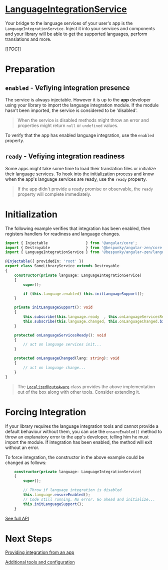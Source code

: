 # [LanguageIntegrationService](https://dev.azure.com/BeSpunky/Libraries/_git/angular-zen?path=%2Fprojects%2Fbespunky%2Fangular-zen%2Flanguage%2Fservices%2Flanguage-integration.service.ts&version=GBmaster&line=8&lineEnd=219&lineStartColumn=1&lineEndColumn=2&lineStyle=plain&_a=contents)

Your bridge to the language services of your user's app is the `LanguageIntegrationService`. Inject it into your services and components and your library will be able to get the supported languages, perform translations and more.

[[_TOC_]]

# Preparation
## `enabled` - Vefiying integration presence
The service is always injectable. However it is up to the **app** developer using your library to import the language integration module.
If the module hasn't been imported, the service is considered to be 'disabled'.

> When the service is disabled methods might throw an error and properties might return `null` or `undefined` values.

To verify that the app has enabled language integration, use the `enabled` property.

## `ready` - Vefiying  integration readiness
Some apps might take some time to load their translation files or initialize their language services. To hook into the initialization process and know when the app's language services are ready, use the `ready` property.

> If the app didn't provide a ready promise or observable, the `ready` property will complete immediately.

# Initialization
The following example verifies that integration has been enabled, then registers handlers for readiness and language changes.

```typescript
import { Injectable                 } from '@angular/core';
import { Destroyable                } from '@bespunky/angular-zen/core'; 
import { LanguageIntegrationService } from '@bespunky/angular-zen/language';

@Injectable({ providedIn: 'root' })
export class SomeLibraryService extends Destroyable
{
    constructor(private language: LanguageIntegrationService)
    {
        super();

        if (this.language.enabled) this.initLanguageSupport();
    }

    private initLanguageSupport(): void
    {
        this.subscribe(this.language.ready  , this.onLanguageServicesReady.bind(this)); // Subscribe to the `ready` observable
        this.subscribe(this.language.changed, this.onLanguageChanged.bind(this));
    }

    protected onLanguageServicesReady(): void
    {
        // act on language services init...
    }

    protected onLanguageChanged(lang: string): void
    {
        // act on language change...
    }
}
```

> The [`LocalizedRouteAware`](/Modules/LanguageIntegrationModule/Additional-Language-Tools#LocalizedRouteAware) class provides the above implementation out of the box along with other tools. Consider extending it.

# Forcing Integration
If your library requires the language integration tools and cannot provide a default behaviour without them, you can use the `ensureEnabled()` method to throw an explanatory error to the app's developer, telling him he must import the module. If integration has been enabled, the method will exit without an error.

To force integration, the constructor in the above example could be changed as follows:
```typescript
    constructor(private language: LanguageIntegrationService)
    {
        super();

        // Throw if language integration is disabled
        this.language.ensureEnabled();
        // Code still running. No error. Go ahead and initialize...
        this.initLanguageSupport();
    }
```

[See full API](https://dev.azure.com/BeSpunky/Libraries/_git/angular-zen?path=%2Fprojects%2Fbespunky%2Fangular-zen%2Flanguage%2Fservices%2Flanguage-integration.service.ts&version=GBmaster&line=8&lineEnd=219&lineStartColumn=1&lineEndColumn=2&lineStyle=plain&_a=contents)

# Next Steps
[Providing integration from an app](/Modules/LanguageIntegrationModule/Providing-from-an-app)

[Additional tools and configuration](/Modules/LanguageIntegrationModule/Additional-Language-Tools)